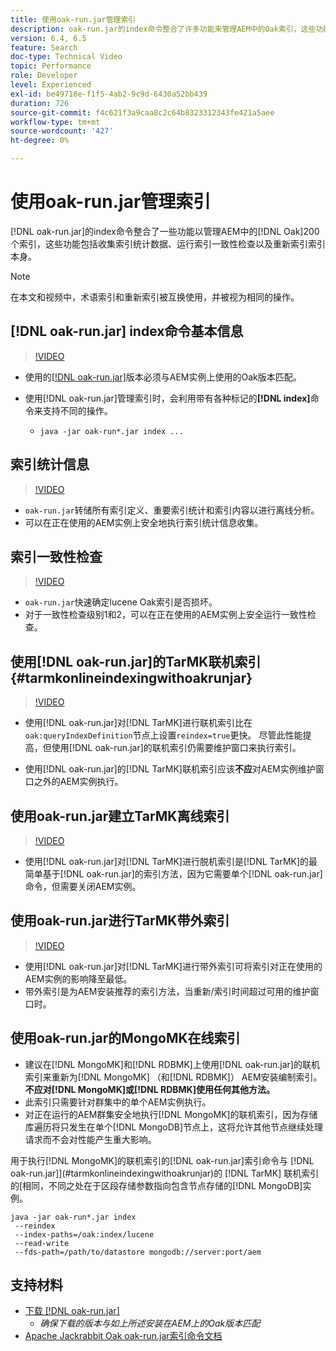 ```yaml
---
title: 使用oak-run.jar管理索引
description: oak-run.jar的index命令整合了许多功能来管理AEM中的Oak索引，这些功能包括收集索引统计数据、运行索引一致性检查以及重新索引索引本身。
version: 6.4, 6.5
feature: Search
doc-type: Technical Video
topic: Performance
role: Developer
level: Experienced
exl-id: be49718e-f1f5-4ab2-9c9d-6430a52bb439
duration: 726
source-git-commit: f4c621f3a9caa8c2c64b8323312343fe421a5aee
workflow-type: tm+mt
source-wordcount: '427'
ht-degree: 0%

---
```


# 使用oak-run.jar管理索引

[!DNL oak-run.jar]的index命令整合了一些功能以管理AEM中的[!DNL Oak]200个索引，这些功能包括收集索引统计数据、运行索引一致性检查以及重新索引索引本身。

>[!NOTE]
>
>在本文和视频中，术语索引和重新索引被互换使用，并被视为相同的操作。

## [!DNL oak-run.jar] index命令基本信息

>[!VIDEO](https://video.tv.adobe.com/v/21475?quality=12&learn=on)

* 使用的[[!DNL oak-run.jar]](https://repository.apache.org/service/local/artifact/maven/redirect?r=releases&amp;g=org.apache.jackrabbit&amp;a=oak-run&amp;v=1.8.0)版本必须与AEM实例上使用的Oak版本匹配。
* 使用[!DNL oak-run.jar]管理索引时，会利用带有各种标记的&#x200B;**[!DNL index]**&#x200B;命令来支持不同的操作。

   * `java -jar oak-run*.jar index ...`

## 索引统计信息

>[!VIDEO](https://video.tv.adobe.com/v/21477?quality=12&learn=on)

* `oak-run.jar`转储所有索引定义、重要索引统计和索引内容以进行离线分析。
* 可以在正在使用的AEM实例上安全地执行索引统计信息收集。

## 索引一致性检查

>[!VIDEO](https://video.tv.adobe.com/v/21476?quality=12&learn=on)

* `oak-run.jar`快速确定lucene Oak索引是否损坏。
* 对于一致性检查级别1和2，可以在正在使用的AEM实例上安全运行一致性检查。

## 使用[!DNL oak-run.jar]的TarMK联机索引 {#tarmkonlineindexingwithoakrunjar}

>[!VIDEO](https://video.tv.adobe.com/v/21479?quality=12&learn=on)

* 使用[!DNL oak-run.jar]对[!DNL TarMK]进行联机索引比在`oak:queryIndexDefinition`节点上设置`reindex=true`更快。 尽管此性能提高，但使用[!DNL oak-run.jar]的联机索引仍需要维护窗口来执行索引。

* 使用[!DNL oak-run.jar]的[!DNL TarMK]联机索引应该&#x200B;**不应**&#x200B;对AEM实例维护窗口之外的AEM实例执行。

## 使用oak-run.jar建立TarMK离线索引

>[!VIDEO](https://video.tv.adobe.com/v/21478?quality=12&learn=on)

* 使用[!DNL oak-run.jar]对[!DNL TarMK]进行脱机索引是[!DNL TarMK]的最简单基于[!DNL oak-run.jar]的索引方法，因为它需要单个[!DNL oak-run.jar]命令，但需要关闭AEM实例。

## 使用oak-run.jar进行TarMK带外索引

>[!VIDEO](https://video.tv.adobe.com/v/21480?quality=12&learn=on)

* 使用[!DNL oak-run.jar]对[!DNL TarMK]进行带外索引可将索引对正在使用的AEM实例的影响降至最低。
* 带外索引是为AEM安装推荐的索引方法，当重新/索引时间超过可用的维护窗口时。

## 使用oak-run.jar的MongoMK在线索引

* 建议在[!DNL MongoMK]和[!DNL RDBMK]上使用[!DNL oak-run.jar]的联机索引来重新为[!DNL MongoMK] （和[!DNL RDBMK]） AEM安装编制索引。 **不应对[!DNL MongoMK]或[!DNL RDBMK]使用任何其他方法。**
* 此索引只需要针对群集中的单个AEM实例执行。
* 对正在运行的AEM群集安全地执行[!DNL MongoMK]的联机索引，因为存储库遍历将只发生在单个[!DNL MongoDB]节点上，这将允许其他节点继续处理请求而不会对性能产生重大影响。

用于执行[!DNL MongoMK]的联机索引的[!DNL oak-run.jar]索引命令与 [!DNL oak-run.jar]](#tarmkonlineindexingwithoakrunjar)的 [!DNL TarMK] 联机索引的[相同，不同之处在于区段存储参数指向包含节点存储的[!DNL MongoDB]实例。

```
java -jar oak-run*.jar index
 --reindex
 --index-paths=/oak:index/lucene
 --read-write
 --fds-path=/path/to/datastore mongodb://server:port/aem
```

## 支持材料

* [下载 [!DNL oak-run.jar]](https://repository.apache.org/#nexus-search;gav~org.apache.jackrabbit~oak-run~~~~kw,versionexpand)
   * *确保下载的版本与如上所述安装在AEM上的Oak版本匹配*
* [Apache Jackrabbit Oak oak-run.jar索引命令文档](https://jackrabbit.apache.org/oak/docs/query/oak-run-indexing.html)
